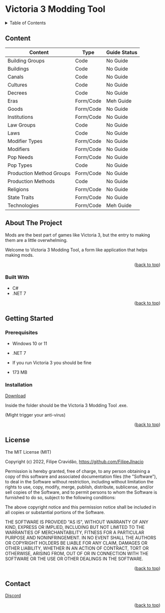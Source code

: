 # Victoria 3 Modding Tool


<!-- TABLE OF CONTENTS -->
<details>
  <summary>Table of Contents</summary>
  <ol>
    <li>
      <a href="#about-the-project">About The Project</a>
      <ul>
        <li><a href="#built-with">Built With</a></li>
      </ul>
    </li>
    <li>
      <a href="#getting-started">Getting Started</a>
      <ul>
        <li><a href="#prerequisites">Prerequisites</a></li>
        <li><a href="#installation">Installation</a></li>
      </ul>
    </li>
    <li><a href="#license">License</a></li>
    <li><a href="#contact">Contact</a></li>
  </ol>
</details>


<!-- CONTENT -->
## Content

| Content  | Type | Guide Status |
| ------------- | ------------- | ------------- |
| Building Groups  | Code  | No Guide  |
| Buildings  | Code  | No Guide  |
| Canals  | Code  | No Guide  |
| Cultures  | Code  | No Guide  |
| Decrees  | Code  | No Guide  |
| Eras  | Form/Code  | Meh Guide |
| Goods  | Form/Code  | No Guide  |
| Institutions  | Form/Code  | No Guide  |
| Law Groups  | Code  | No Guide  |
| Laws  | Code  | No Guide  |
| Modifier Types  | Form/Code  | No Guide  |
| Modifiers  | Form/Code  | No Guide  |
| Pop Needs  | Form/Code  | No Guide  |
| Pop Types  | Code  | No Guide  |
| Production Method Groups  | Form/Code  | No Guide  |
| Production Methods  | Code  | No Guide  |
| Religions  | Form/Code  | No Guide  |
| State Traits  | Form/Code  | No Guide  |
| Technologies  | Form/Code  | Meh Guide  |





<!-- ABOUT THE PROJECT -->
## About The Project

Mods are the best part of games like Victoria 3, but the entry to making them are a little overwhelming.

Welcome to Victoria 3 Modding Tool, a form like application that helps making mods.



<p align="right">(<a href="#readme-top">back to top</a>)</p>



### Built With

* C#
* .NET 7


<p align="right">(<a href="#readme-top">back to top</a>)</p>



<!-- GETTING STARTED -->
## Getting Started



### Prerequisites

- Windows 10 or 11

- .NET 7

- If you run Victoria 3 you should be fine

- 173 MB




### Installation

[Download](https://mega.nz/file/imRlwRjS#jPWO054AMQE-eyQzi5DuAR1ldBejulYRhXNtcBXFVD8)

Inside the folder should be the Victoria 3 Modding Tool .exe.

(Might trigger your anti-virus)

<p align="right">(<a href="#readme-top">back to top</a>)</p>


<!-- LICENSE -->
## License

The MIT License (MIT)

Copyright (c) 2022, Filipe Cravidão, https://github.com/FilipeJInacio

Permission is hereby granted, free of charge, to any person obtaining a copy of this software and associated documentation files (the "Software"), to deal in the Software without restriction, including without limitation the rights to use, copy, modify, merge, publish, distribute, sublicense, and/or sell copies of the Software, and to permit persons to whom the Software is furnished to do so, subject to the following conditions:

The above copyright notice and this permission notice shall be included in all copies or substantial portions of the Software.

THE SOFTWARE IS PROVIDED "AS IS", WITHOUT WARRANTY OF ANY KIND, EXPRESS OR IMPLIED, INCLUDING BUT NOT LIMITED TO THE WARRANTIES OF MERCHANTABILITY, FITNESS FOR A PARTICULAR PURPOSE AND NONINFRINGEMENT. IN NO EVENT SHALL THE AUTHORS OR COPYRIGHT HOLDERS BE LIABLE FOR ANY CLAIM, DAMAGES OR OTHER LIABILITY, WHETHER IN AN ACTION OF CONTRACT, TORT OR OTHERWISE, ARISING FROM, OUT OF OR IN CONNECTION WITH THE SOFTWARE OR THE USE OR OTHER DEALINGS IN THE SOFTWARE.


<p align="right">(<a href="#readme-top">back to top</a>)</p>



<!-- CONTACT -->
## Contact

[Discord](https://discord.com/invite/jkkMGVmUuz)

<p align="right">(<a href="#readme-top">back to top</a>)</p>



